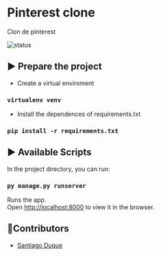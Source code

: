 # Pinterest clone
Clon de pinterest

![status](https://img.shields.io/badge/Status-End-green)

## ▶️ Prepare the project

- Create a virtual enviroment

### `virtualenv venv`

- Install the dependences of requirements.txt

### `pip install -r requirements.txt`

## ▶️ Available Scripts

In the project directory, you can run:

### `py manage.py runserver`

Runs the app.<br />
Open [http://localhost:8000](http://localhost:8000) to view it in the browser.

## 👥Contributors
- [Santiago Duque](https://twitter.com/sd8956)
